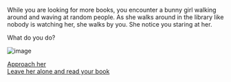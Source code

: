 While you are looking for more books, you encounter a bunny girl walking around and waving at random people. As she walks around in the library like nobody is watching her, she walks by you. She notice you staring at her. 
  
What do you do?  

![image](../bunnygirl-pics/Bunny1.gif)
  
[Approach her](approach-her.md)  
[Leave her alone and read your book](../shield-arc/open-book.md)  


